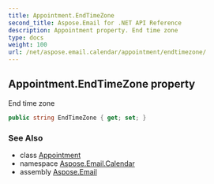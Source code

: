 ```yaml
---
title: Appointment.EndTimeZone
second_title: Aspose.Email for .NET API Reference
description: Appointment property. End time zone
type: docs
weight: 100
url: /net/aspose.email.calendar/appointment/endtimezone/
---
```

## Appointment.EndTimeZone property

End time zone

```csharp
public string EndTimeZone { get; set; }
```

### See Also

* class [Appointment](../)
* namespace [Aspose.Email.Calendar](../../appointment/)
* assembly [Aspose.Email](../../../)


